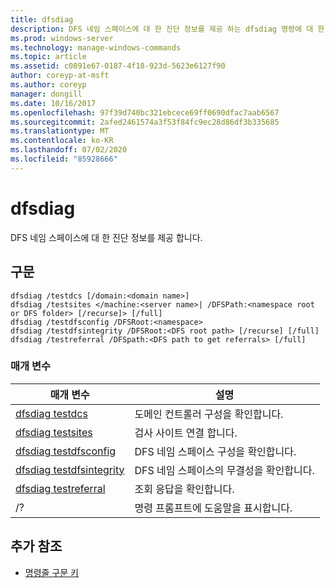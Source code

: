 ```yaml
---
title: dfsdiag
description: DFS 네임 스페이스에 대 한 진단 정보를 제공 하는 dfsdiag 명령에 대 한 참조 문서입니다.
ms.prod: windows-server
ms.technology: manage-windows-commands
ms.topic: article
ms.assetid: c0891e67-0187-4f18-923d-5623e6127f90
author: coreyp-at-msft
ms.author: coreyp
manager: dongill
ms.date: 10/16/2017
ms.openlocfilehash: 97f39d740bc321ebcece69ff0690dfac7aab6567
ms.sourcegitcommit: 2afed2461574a3f53f84fc9ec28d86df3b335685
ms.translationtype: MT
ms.contentlocale: ko-KR
ms.lasthandoff: 07/02/2020
ms.locfileid: "85928666"
---
```

# <a name="dfsdiag"></a>dfsdiag

DFS 네임 스페이스에 대 한 진단 정보를 제공 합니다.

## <a name="syntax"></a>구문

```
dfsdiag /testdcs [/domain:<domain name>]
dfsdiag /testsites </machine:<server name>| /DFSPath:<namespace root or DFS folder> [/recurse]> [/full]
dfsdiag /testdfsconfig /DFSRoot:<namespace>
dfsdiag /testdfsintegrity /DFSRoot:<DFS root path> [/recurse] [/full]
dfsdiag /testreferral /DFSpath:<DFS path to get referrals> [/full]
```

### <a name="parameters"></a>매개 변수

| 매개 변수 | 설명 |
| --------- | ----------- |
| [dfsdiag testdcs](dfsdiag-testdcs.md) | 도메인 컨트롤러 구성을 확인합니다. |
| [dfsdiag testsites](dfsdiag-testsites.md) | 검사 사이트 연결 합니다. |
| [dfsdiag testdfsconfig](dfsdiag-testdfsconfig.md) | DFS 네임 스페이스 구성을 확인합니다. |
| [dfsdiag testdfsintegrity](dfsdiag-testdfsintegrity.md) | DFS 네임 스페이스의 무결성을 확인합니다. |
| [dfsdiag testreferral](dfsdiag-testreferral.md) | 조회 응답을 확인합니다. |
| /? | 명령 프롬프트에 도움말을 표시합니다. |

## <a name="additional-references"></a>추가 참조

- [명령줄 구문 키](command-line-syntax-key.md)
